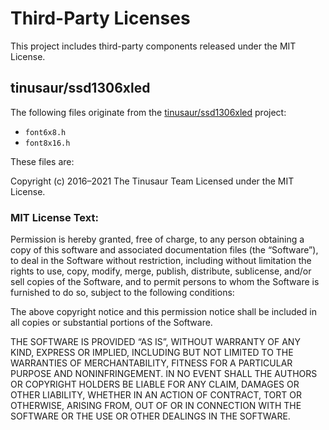 # Third-Party Licenses

This project includes third-party components released under the MIT License.

## tinusaur/ssd1306xled

The following files originate from the [tinusaur/ssd1306xled](https://gitlab.com/tinusaur/ssd1306xled) project:

- `font6x8.h`
- `font8x16.h`

These files are:

Copyright (c) 2016–2021 The Tinusaur Team
Licensed under the MIT License.


### MIT License Text:

Permission is hereby granted, free of charge, to any person obtaining a copy
of this software and associated documentation files (the “Software”), to deal
in the Software without restriction, including without limitation the rights
to use, copy, modify, merge, publish, distribute, sublicense, and/or sell
copies of the Software, and to permit persons to whom the Software is
furnished to do so, subject to the following conditions:

The above copyright notice and this permission notice shall be included in
all copies or substantial portions of the Software.

THE SOFTWARE IS PROVIDED “AS IS”, WITHOUT WARRANTY OF ANY KIND, EXPRESS OR
IMPLIED, INCLUDING BUT NOT LIMITED TO THE WARRANTIES OF MERCHANTABILITY,
FITNESS FOR A PARTICULAR PURPOSE AND NONINFRINGEMENT. IN NO EVENT SHALL THE
AUTHORS OR COPYRIGHT HOLDERS BE LIABLE FOR ANY CLAIM, DAMAGES OR OTHER
LIABILITY, WHETHER IN AN ACTION OF CONTRACT, TORT OR OTHERWISE, ARISING FROM,
OUT OF OR IN CONNECTION WITH THE SOFTWARE OR THE USE OR OTHER DEALINGS IN
THE SOFTWARE.
